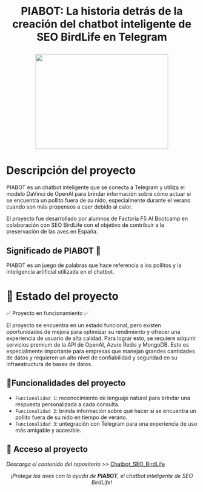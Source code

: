 <h1 align="center">
  <p align="center">PIABOT: La historia detrás de la creación del chatbot inteligente de SEO BirdLife en Telegram
</p>
  <img align="center" width="350" height="250" src="https://user-images.githubusercontent.com/108665441/229469979-b37045f8-83d5-4a91-a003-b00fa2df846b.png">

</h1>

# Descripción del proyecto

PIABOT es un chatbot inteligente que se conecta a Telegram y utiliza el modelo DaVinci de OpenAI para brindar información sobre cómo actuar si se encuentra un pollito fuera de su nido, especialmente durante el verano cuando son más propensos a caer debido al calor.

El proyecto fue desarrollado por alumnos de Factoria F5 AI Bootcamp en colaboración con SEO BirdLife con el objetivo de contribuir a la preservación de las aves en España. 

## Significado de PIABOT :baby_chick:

PIABOT es un juego de palabras que hace referencia a los pollitos y la inteligencia artificial utilizada en el chatbot.

# :mechanical_arm: Estado del proyecto
:white_check_mark: Proyecto en funcionamiento :white_check_mark:

El proyecto se encuentra en un estado funcional, pero existen oportunidades de mejora para optimizar su rendimiento y ofrecer una experiencia de usuario de alta calidad. Para lograr esto, se requiere adquirir servicios premium de la API de OpenAI, Azure Redis y MongoDB. Esto es especialmente importante para empresas que manejan grandes cantidades de datos y requieren un alto nivel de confiabilidad y seguridad en su infraestructura de bases de datos.

## :hammer:Funcionalidades del proyecto

- `Funcionalidad 1`: reconocimiento de lenguaje natural para brindar una respuesta personalizada a cada consulta.
- `Funcionalidad 2`: brinda información sobre qué hacer si se encuentra un pollito fuera de su nido en tiempo de verano.
- `Funcionalidad 3`: untegración con Telegram para una experiencia de uso más amigable y accesible.

## 📁 Acceso al proyecto

*Descarga el contenido del repositorio* >> [Chatbot_SEO_BirdLife](https://github.com/Factoria-F5-AI-Bootcamp-1-Edicion/Chatbot_SEO_BirdLife.git)



<p align="center"><em>¡Protege las aves con la ayuda de <strong>PIABOT</strong>, el chatbot inteligente de SEO BirdLife!</em></p>

